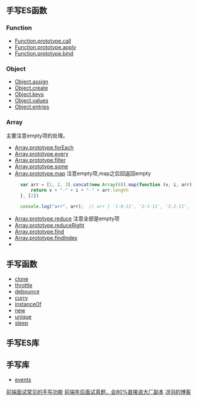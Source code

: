 ## 手写ES函数

### Function
* [Function.prototype.call](./builtin/function/Function.prototype.call.js)
* [Function.prototype.apply](./builtin/function/Function.prototype.apply.js)
* [Function.prototype.bind](./builtin/function/Function.prototype.bind.js)
  
### Object
* [Object.assign](./builtin/object/Object.assign.js)
* [Object.create](./builtin/object/Object.create.js)
* [Object.keys](./builtin/object/Object.keys.js)
* [Object.values](./builtin/object/Object.values.js)
* [Object.entries](./builtin/object/Object.entries.js)

### Array

主要注意empty项的处理。

* [Array.prototype.forEach](./builtin/array/Array.prototype.forEach.js)
* [Array.prototype.every](./builtin/array/Array.prototype.every.js)
* [Array.prototype.filter](./builtin/array/Array.prototype.filter.js)
* [Array.prototype.some](./builtin/array/Array.prototype.some.js)
* [Array.prototype.map](./builtin/array/Array.prototype.map.js)
  注意empty项,map之后回返回empty
  ```js
    var arr = [1, 2, 3].concat(new Array(8)).map(function (v, i, arr) {
        return v + "-" + i + "-" + arr.length
    }, [2])

    console.log("arr", arr);  // arr [ '1-0-11', '2-1-11', '3-2-11', <8 empty items> ]
  ```
* [Array.prototype.reduce](./builtin/array/Array.prototype.reduce.js)
  注意全部是empty项
* [Array.prototype.reduceRight](./builtin/array/Array.prototype.reduceRight.js) 
* [Array.prototype.find](./builtin/array/Array.prototype.find.js)  
* [Array.prototype.findIndex](./builtin/array/Array.prototype.findIndex.js)  
* 
## 手写函数
* [clone](./Functions/clone.js)  
* [throttle](./Functions/throttle.js)
* [debounce](./Functions/debounce.js)
* [curry](./Functions/curry.js)
* [instanceOf](./Functions/instanceOf.js)
* [new](./Functions/new.js)
* [unique](./Functions/unique.js)
* [sleep](./Functions/sleep.js)


## 手写ES库


## 手写库
* [events](./libs/events.js)
















> 
[前端面试常见的手写功能](https://juejin.cn/post/6873513007037546510)
[前端年后面试真题，会80%直接进大厂副本](https://bitable.feishu.cn/app8Ok6k9qafpMkgyRbfgxeEnet?from=logout&table=tblEnSV2PNAajtWE&view=vewJHSwJVd)
[冴羽的博客](https://github.com/mqyqingfeng/Blog)